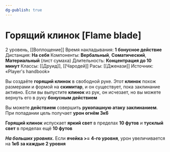 ```yaml
---
dg-publish: true
---
```

# Горящий клинок [Flame blade]
2 уровень, [[Воплощение]]
Время накладывания: **1 бонусное действие**
Дистанция: **На себя**
Компоненты: **Вербальный**, **Соматический**, **Материальный** (лист сумаха)
Длительность: **Концентрация до 10 минут**
Классы: [[Друид]], [[Чародей]]
Расы: [[Дженази]]
Источник: «Player's handbook»

Вы создаёте **горящий клинок** в свободной руке. Этот **клинок** похож размерами и формой на **скимитар**, и он существует, пока заклинание активно. Если вы выпустите **клинок** из рук, он исчезает, но вы можете вернуть его в руку **бонусным действием**

Вы можете **действием** совершить **рукопашную атаку заклинанием**. При попадании цель получает **урон огнём 3к6**

**Горящий клинок** испускает **яркий свет** в пределах **10 футов** и **тусклый свет** в пределах ещё **10 футов**

**_На больших уровнях._** Если **ячейка >= 4-го уровня**, урон увеличивается на **1к6 за каждые 2 уровня**